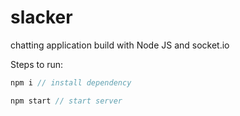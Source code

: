 # slacker
chatting application build with Node JS and socket.io

Steps to run:

```js
npm i // install dependency
```
```js
npm start // start server
```

